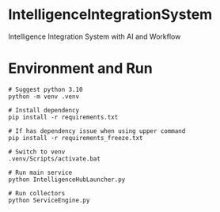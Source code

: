# IntelligenceIntegrationSystem

Intelligence Integration System with AI and Workflow


# Environment and Run

```
# Suggest python 3.10
python -m venv .venv

# Install dependency
pip install -r requirements.txt

# If has dependency issue when using upper command
pip install -r requirements_freeze.txt

# Switch to venv
.venv/Scripts/activate.bat

# Run main service
python IntelligenceHubLauncher.py

# Run collectors
python ServiceEngine.py
```
